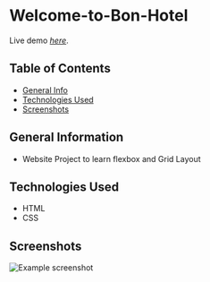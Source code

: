 # Welcome-to-Bon-Hotel

Live demo [_here_](https://christianscholtysik.github.io/Welcome-to-Bon-Hotel/).

## Table of Contents

- [General Info](#general-information)
- [Technologies Used](#technologies-used)
- [Screenshots](#screenshots)

## General Information

- Website Project to learn flexbox and Grid Layout

## Technologies Used

- HTML
- CSS

## Screenshots

![Example screenshot](./assets/img/Welcome-to-Bon-Hotel.png)
